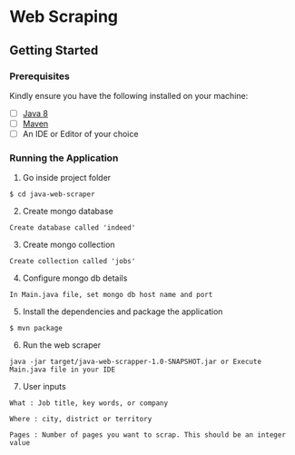 # Web Scraping

## Getting Started

### Prerequisites

Kindly ensure you have the following installed on your machine:

- [ ] [Java 8](https://www.java.com/en/download/help/download_options.xml)
- [ ] [Maven](https://maven.apache.org/install.html)
- [ ] An IDE or Editor of your choice

### Running the Application

1. Go inside project folder
```
$ cd java-web-scraper
```

2. Create mongo database
```
Create database called 'indeed'
```

3. Create mongo collection
```
Create collection called 'jobs'
```

4. Configure mongo db details
```
In Main.java file, set mongo db host name and port
```

5. Install the dependencies and package the application
```
$ mvn package
```

6. Run the web scraper
```
java -jar target/java-web-scrapper-1.0-SNAPSHOT.jar or Execute Main.java file in your IDE
```

7. User inputs
```
What : Job title, key words, or company
```

```
Where : city, district or territory
```

```
Pages : Number of pages you want to scrap. This should be an integer value
```

